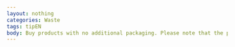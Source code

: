 ```yaml
---
layout: nothing
categories: Waste
tags: tipEN
body: Buy products with no additional packaging. Please note that the product itself may stand on a shelf on average for a few months, but its packaging has an expected service life counted in minutes after the purchase.
---
```

